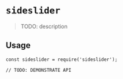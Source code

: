 # `sideslider`

> TODO: description

## Usage

```
const sideslider = require('sideslider');

// TODO: DEMONSTRATE API
```
